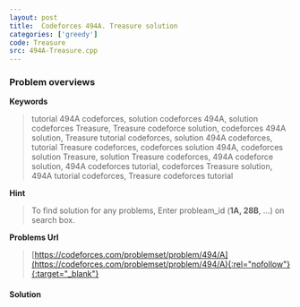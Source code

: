```yaml
---
layout: post
title:  Codeforces 494A. Treasure solution
categories: ['greedy']
code: Treasure
src: 494A-Treasure.cpp
---
```

### **Problem overviews**

**Keywords**
> tutorial 494A codeforces, solution codeforces 494A, solution codeforces Treasure, Treasure codeforce solution, codeforces 494A solution, Treasure tutorial codeforces, solution 494A codeforces, tutorial Treasure codeforces, codeforces solution 494A, codeforces solution Treasure, solution Treasure codeforces, 494A codeforce solution, 494A codeforces tutorial, codeforces Treasure solution, 494A tutorial codeforces, Treasure codeforces tutorial

**Hint**
> To find solution for any problems, Enter probleam_id (**1A, 28B**, ...) on search box. 

**Problems Url**
> [https://codeforces.com/problemset/problem/494/A](https://codeforces.com/problemset/problem/494/A){:rel="nofollow"}{:target="_blank"}

#### **Solution**




